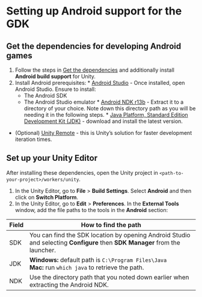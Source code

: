 # Setting up Android support for the GDK

## Get the dependencies for developing Android games
  1. Follow the steps in [Get the dependencies]({{urlRoot}}/setup-and-installing) and additionally install **Android build support** for Unity.
  1. Install Android prerequisites:
    * [Android Studio](https://developer.android.com/studio/) -  Once installed, open Android Studio. Ensure to install:
       * The Android SDK
       * The Android Studio emulator
    * [Android NDK r13b](https://developer.android.com/ndk/downloads/older_releases) - Extract it to a directory of your choice. Note down this directory path as you will be needing it in the following steps.
    * [Java Platform, Standard Edition Development Kit (JDK)](http://www.oracle.com/technetwork/java/javase/downloads/jdk8-downloads-2133151.html) - download and install the latest version.
  * (Optional) [Unity Remote](https://play.google.com/store/apps/details?id=com.unity3d.genericremote) - this is Unity’s solution for faster development iteration times.

## Set up your Unity Editor
After installing these dependencies, open the Unity project in `<path-to-your-project>/workers/unity`.

  1. In the Unity Editor, go to **File** > **Build Settings**. Select **Android** and then click on **Switch Platform**.
  1. In the Unity Editor, go to **Edit** > **Preferences**. In the **External Tools** window, add the file paths to the tools in the **Android** section:

| Field | How to find the path |
|-------|------|
| SDK  |  You can find the SDK location by opening Android Studio and selecting **Configure** then **SDK Manager** from the launcher. |
| JDK  |  **Windows:** default path is `C:\Program Files\Java` <br/>**Mac:** run `which java` to retrieve the path. |
| NDK  |  Use the directory path that you noted down earlier when extracting the Android NDK.|
